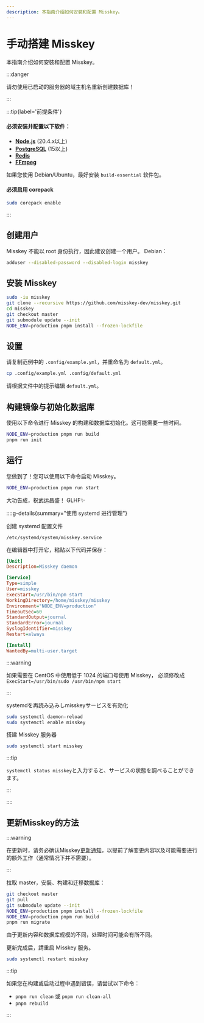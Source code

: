 ```yaml
---
description: 本指南介绍如何安裝和配置 Misskey。
---
```


# 手动搭建 Misskey

本指南介绍如何安裝和配置 Misskey。

:::danger

请勿使用已启动的服务器的域主机名重新创建数据库！

:::

:::tip{label='前提条件'}

#### 必须安装并配置以下软件：

- **[Node.js](https://nodejs.org/en/)** (20.4.x以上)
- **[PostgreSQL](https://www.postgresql.org/)** (15以上)
- **[Redis](https://redis.io/)**
- **[FFmpeg](https://www.ffmpeg.org/)**

如果您使用 Debian/Ubuntu，最好安装 `build-essential` 软件包。

#### 必须启用 corepack

```sh
sudo corepack enable
```

:::

## 创建用户

Misskey 不能以 root 身份执行，因此建议创建一个用户。
Debian：

```sh
adduser --disabled-password --disabled-login misskey
```

## 安装 Misskey

```sh
sudo -iu misskey
git clone --recursive https://github.com/misskey-dev/misskey.git
cd misskey
git checkout master
git submodule update --init
NODE_ENV=production pnpm install --frozen-lockfile
```

## 设置

请复制范例中的 `.config/example.yml`，并重命名为 `default.yml`。

```sh
cp .config/example.yml .config/default.yml
```

请根据文件中的提示编辑 `default.yml`。

## 构建镜像与初始化数据库

使用以下命令进行 Misskey 的构建和数据库初始化。这可能需要一些时间。

```sh
NODE_ENV=production pnpm run build
pnpm run init
```

## 运行

您做到了！您可以使用以下命令启动 Misskey。

```sh
NODE_ENV=production pnpm run start
```

大功告成，祝武运昌盛！
GLHF✨

::::g-details{summary="使用 systemd 进行管理"}

创建 systemd 配置文件

`/etc/systemd/system/misskey.service`

在编辑器中打开它，粘贴以下代码并保存：

```ini
[Unit]
Description=Misskey daemon

[Service]
Type=simple
User=misskey
ExecStart=/usr/bin/npm start
WorkingDirectory=/home/misskey/misskey
Environment="NODE_ENV=production"
TimeoutSec=60
StandardOutput=journal
StandardError=journal
SyslogIdentifier=misskey
Restart=always

[Install]
WantedBy=multi-user.target
```

:::warning

如果需要在 CentOS 中使用低于 1024 的端口号使用 Misskey，
必须修改成 `ExecStart=/usr/bin/sudo /usr/bin/npm start`

:::

systemdを再読み込みしmisskeyサービスを有効化

```sh
sudo systemctl daemon-reload
sudo systemctl enable misskey
```

搭建 Misskey 服务器

```sh
sudo systemctl start misskey
```

:::tip

`systemctl status misskey`と入力すると、サービスの状態を調べることができます。

:::

::::

## 更新Misskey的方法

:::warning

在更新时，请务必确认Misskey[更新通知](https://github.com/misskey-dev/misskey/blob/master/CHANGELOG.md)，以提前了解变更内容以及可能需要进行的额外工作（通常情况下并不需要）。

:::

拉取 master，安裝、构建和迁移数据库：

```sh
git checkout master
git pull
git submodule update --init
NODE_ENV=production pnpm install --frozen-lockfile
NODE_ENV=production pnpm run build
pnpm run migrate
```

由于更新内容和数据库规模的不同，处理时间可能会有所不同。

更新完成后，請重启 Misskey 服务。

```sh
sudo systemctl restart misskey
```

:::tip

如果您在构建或启动过程中遇到错误，请尝试以下命令：

- `pnpm run clean` 或 `pnpm run clean-all`
- `pnpm rebuild`

:::
